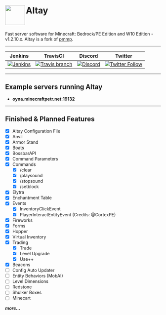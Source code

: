 <h1>Altay<img src="http://fs1.directupload.net/images/180401/urn5z9ic.png" height="64" width="64" align="left"></img></h1>
<br />

Fast server software for Minecraft: Bedrock/PE Edition and W10 Edition - v1.2.10.x. Altay is a fork of [pmmp](https://github.com/pmmp/PocketMine-MP).

------------       

| Jenkins | TravisCI | Discord | Twitter |
| :---: | :---: | :---: | :---: |
| [![Jenkins](https://img.shields.io/jenkins/s/http/turanic.io:8181/job/Altay.svg?style=flat-square&colorB=1C6BA0)](http://turanic.io:8181/job/Altay/) | [![Travis branch](https://img.shields.io/travis/TuranicTeam/Altay/master.svg?style=flat-square)](https://travis-ci.org/TuranicTeam/Altay) | [![Discord](https://img.shields.io/discord/427472879072968714.svg?style=flat-square&label=discord&colorB=7289da)](https://discord.gg/UsuhCFj) | [![Twitter Follow](https://img.shields.io/twitter/follow/TuranicTeam.svg?style=flat-square&logo=twitter&label=Follow)](https://twitter.com/TuranicTeam) |

-------------
Example servers running Altay
--------------------
- **oyna.minecraftpetr.net:19132**
------------     
    
## Finished & Planned Features
 - [x] Altay Configuration File
 - [x] Anvil
 - [x] Armor Stand
 - [x] Boats
 - [x] BossbarAPI
 - [x] Command Parameters
 - [x] Commands
   - [x] /clear
   - [x] /playsound
   - [x] /stopsound
   - [x] /setblock
 - [x] Elytra
 - [x] Enchantment Table
 - [x] Events
    - [x] InventoryClickEvent
    - [x] PlayerInteractEntityEvent (Credits: @CortexPE)
 - [x] Fireworks
 - [x] Forms
 - [x] Hopper
 - [x] Virtual Inventory
 - [x] Trading
   - [x] Trade
   - [x] Level Upgrade
   - [x] Use++
 - [x] Beacons
 - [ ] Config Auto Updater
 - [ ] Entity Behaviors (MobAI)
 - [ ] Level Dimensions
 - [ ] Redstone
 - [ ] Shulker Boxes
 - [ ] Minecart
 
***more...***
